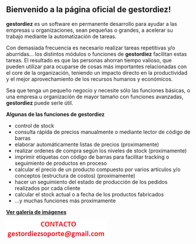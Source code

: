 ## Bienvenido a la página oficial de gestordiez!

**gestordiez** es un software en permanente desarrollo para ayudar a las empresas u organizaciones, sean pequeñas o grandes, a acelerar su trabajo mediante la automatización de tareas. 

Con demasiada frecuencia es necesario realizar tareas repetitivas y/o aburridas... los distintos módulos o funciones de **gestordiez** facilitan estas tareas. El resultado es que las personas ahorran tiempo valioso, que pueden utilizar para ocuparse de cosas más importantes relacionadas con el core de la organización, teniendo un impacto directo en la productividad y el mejor aprovechamiento de los recursos humanos y económicos. 

Sea que tenga un pequeño negocio y necesite sólo las funciones básicas, o una empresa u organización de mayor tamaño con funciones avanzadas, **gestordiez** puede serle útil.

**Algunas de las funciones de gestordiez**

- control de stock
- consulta rápida de precios manualmente o mediante lector de código de barras
- elaborar automáticamente listas de precios (proximamente)
- realizar ordenes de compra según los niveles de stock (proximamente)
- imprimir etiquetas con código de barras para facilitar tracking o seguimiento de productos en proceso
- calcular el precio de un producto compuesto por varios artículos y/o conceptos (estructura de costos) (proximamente)
- hacer un seguimiento del estado de producción de los pedidos realizados por cada cliente
- calcular el stock actual o a fecha de los productos fabricados
- ...y muchas funciones más proximamente

**[Ver galería de imágenes](galeria.md)**


![1](images/c.png)
